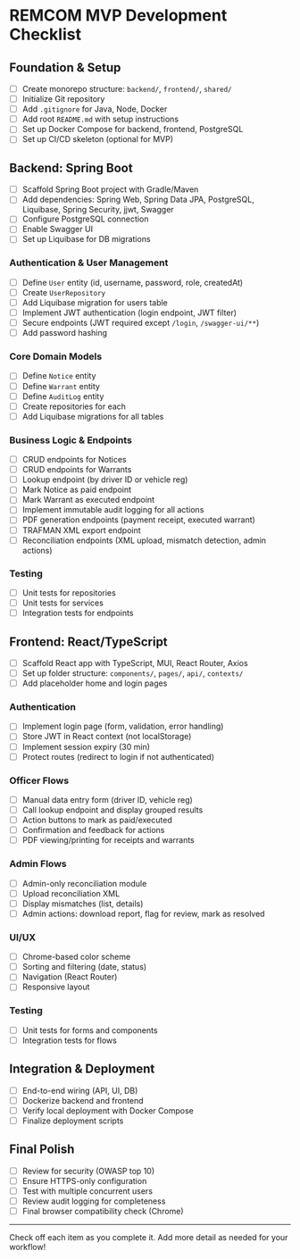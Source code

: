 # REMCOM MVP Development Checklist

## Foundation & Setup
- [ ] Create monorepo structure: `backend/`, `frontend/`, `shared/`
- [ ] Initialize Git repository
- [ ] Add `.gitignore` for Java, Node, Docker
- [ ] Add root `README.md` with setup instructions
- [ ] Set up Docker Compose for backend, frontend, PostgreSQL
- [ ] Set up CI/CD skeleton (optional for MVP)

## Backend: Spring Boot
- [ ] Scaffold Spring Boot project with Gradle/Maven
- [ ] Add dependencies: Spring Web, Spring Data JPA, PostgreSQL, Liquibase, Spring Security, jjwt, Swagger
- [ ] Configure PostgreSQL connection
- [ ] Enable Swagger UI
- [ ] Set up Liquibase for DB migrations

### Authentication & User Management
- [ ] Define `User` entity (id, username, password, role, createdAt)
- [ ] Create `UserRepository`
- [ ] Add Liquibase migration for users table
- [ ] Implement JWT authentication (login endpoint, JWT filter)
- [ ] Secure endpoints (JWT required except `/login`, `/swagger-ui/**`)
- [ ] Add password hashing

### Core Domain Models
- [ ] Define `Notice` entity
- [ ] Define `Warrant` entity
- [ ] Define `AuditLog` entity
- [ ] Create repositories for each
- [ ] Add Liquibase migrations for all tables

### Business Logic & Endpoints
- [ ] CRUD endpoints for Notices
- [ ] CRUD endpoints for Warrants
- [ ] Lookup endpoint (by driver ID or vehicle reg)
- [ ] Mark Notice as paid endpoint
- [ ] Mark Warrant as executed endpoint
- [ ] Implement immutable audit logging for all actions
- [ ] PDF generation endpoints (payment receipt, executed warrant)
- [ ] TRAFMAN XML export endpoint
- [ ] Reconciliation endpoints (XML upload, mismatch detection, admin actions)

### Testing
- [ ] Unit tests for repositories
- [ ] Unit tests for services
- [ ] Integration tests for endpoints

## Frontend: React/TypeScript
- [ ] Scaffold React app with TypeScript, MUI, React Router, Axios
- [ ] Set up folder structure: `components/`, `pages/`, `api/`, `contexts/`
- [ ] Add placeholder home and login pages

### Authentication
- [ ] Implement login page (form, validation, error handling)
- [ ] Store JWT in React context (not localStorage)
- [ ] Implement session expiry (30 min)
- [ ] Protect routes (redirect to login if not authenticated)

### Officer Flows
- [ ] Manual data entry form (driver ID, vehicle reg)
- [ ] Call lookup endpoint and display grouped results
- [ ] Action buttons to mark as paid/executed
- [ ] Confirmation and feedback for actions
- [ ] PDF viewing/printing for receipts and warrants

### Admin Flows
- [ ] Admin-only reconciliation module
- [ ] Upload reconciliation XML
- [ ] Display mismatches (list, details)
- [ ] Admin actions: download report, flag for review, mark as resolved

### UI/UX
- [ ] Chrome-based color scheme
- [ ] Sorting and filtering (date, status)
- [ ] Navigation (React Router)
- [ ] Responsive layout

### Testing
- [ ] Unit tests for forms and components
- [ ] Integration tests for flows

## Integration & Deployment
- [ ] End-to-end wiring (API, UI, DB)
- [ ] Dockerize backend and frontend
- [ ] Verify local deployment with Docker Compose
- [ ] Finalize deployment scripts

## Final Polish
- [ ] Review for security (OWASP top 10)
- [ ] Ensure HTTPS-only configuration
- [ ] Test with multiple concurrent users
- [ ] Review audit logging for completeness
- [ ] Final browser compatibility check (Chrome)

---

Check off each item as you complete it. Add more detail as needed for your workflow!
